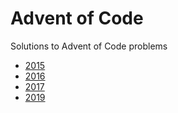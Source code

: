 # Advent of Code

Solutions to Advent of Code problems

- [2015](2015/README.md)
- [2016](2016/README.md)  
- [2017](2017/README.md) 
- [2019](2019/README.md)  

